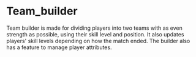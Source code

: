 # Team_builder

Team builder is made for dividing players into two teams with as even strength as possible, using their skill level and position. It also updates players' skill levels depending on how the match ended. The builder also has a feature to manage player attributes.
